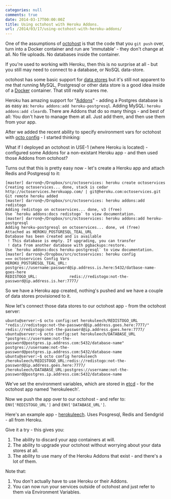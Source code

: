```yaml
---
categories: null
comments: true
date: 2014-03-17T00:00:00Z
title: Using octohost with Heroku Addons.
url: /2014/03/17/using-octohost-with-heroku-addons/
---
```


One of the assumptions of [octohost](http://www.octohost.io) is that the code that you `git push` over, turn into a Docker container and run are 'immutable' - they don't change at all. No file uploads. No databases inside the container.

If you're used to working with Heroku, then this is no surprise at all - but you still may need to connect to a database, or NoSQL data-store.

octohost has some basic support for [data stores](http://www.octohost.io/data-stores.html) but it's still not apparent to me that running MySQL, Postgresql or other data store is a good idea inside of a [Docker](https://www.docker.io/) container. That still really scares me.

Heroku has amazing support for "[Addons](https://addons.heroku.com/)" - adding a Postgres database is as easy as: `heroku addons:add heroku-postgresql`. Adding MySQL: `heroku addons:add cleardb`. There are Addons that do so many things - and best of all: You don't have to manage them at all. Just add them, and then use them from your app.

After we added the recent ability to specify environment vars for octohost with [octo config](http://www.octohost.io/octo-cli.html) - I started thinking:

What if I deployed an octohost in USE-1 \(where Heroku is located\) - configured some Addons for a non-existant Heroku app - and then used those Addons from octohost?

Turns out that this is pretty easy now - let's create a Heroku app and attach Redis and Postgresql to it:

```
[master] darron@~/Dropbox/src/octoservices: heroku create octoservices
Creating octoservices... done, stack is cedar
http://octoservices.herokuapp.com/ | git@heroku.com:octoservices.git
Git remote heroku added
[master] darron@~/Dropbox/src/octoservices: heroku addons:add redistogo
Adding redistogo on octoservices... done, v3 (free)
Use `heroku addons:docs redistogo` to view documentation.
[master] darron@~/Dropbox/src/octoservices: heroku addons:add heroku-postgresql
Adding heroku-postgresql on octoservices... done, v4 (free)
Attached as HEROKU_POSTGRESQL_TEAL_URL
Database has been created and is available
 ! This database is empty. If upgrading, you can transfer
 ! data from another database with pgbackups:restore.
Use `heroku addons:docs heroku-postgresql` to view documentation.
[master] darron@~/Dropbox/src/octoservices: heroku config
=== octoservices Config Vars
HEROKU_POSTGRESQL_TEAL_URL: postgres://username:password@ip.address.is.here:5432/datbase-name-goes-here
REDISTOGO_URL:              redis://redistogo:not-the-password@ip.address.is.her:7777/
```

So we have a Heroku app created, nothing's pushed and we have a couple of data stores provisioned to it.

Now let's connect those data stores to our octohost app - from the octohost server:

```
ubuntu@server:~$ octo config:set herokuleech/REDISTOGO_URL "redis://redistogo:not-the-password@ip.address.goes.here:7777/"
redis://redistogo:not-the-password@ip.address.goes.here:7777/
ubuntu@server:~$ octo config:set herokuleech/DATABASE_URL "postgres://username:not-the-password@postgres.ip.address.com:5432/database-name"
postgres://username:not-the-password@postgres.ip.address.com:5432/database-name
ubuntu@server:~$ octo config herokuleech
/herokuleech/REDISTOGO_URL:redis://redistogo:not-the-password@ip.address.goes.here:7777/
/herokuleech/DATABASE_URL:postgres://username:not-the-password@postgres.ip.address.com:5432/database-name
```

We've set the environment variables, which are stored in [etcd](https://github.com/coreos/etcd) - for the octohost app named 'herokuleech'.

Now we push the app over to our octohost - and refer to: `ENV['REDISTOGO_URL']` and `ENV['DATABASE_URL']`.

Here's an example app - [herokuleech](https://github.com/darron/herokuleech). Uses Posgresql, Redis and Sendgrid - all from Heroku.

Give it a try - this gives you:

1. The ability to discard your app containers at will.
2. The ability to upgrade your octohost without worrying about your data stores at all.
3. The ability to use many of the Heroku Addons that exist - and there's a lot of them.

Note that:

1. You don't actually have to use Heroku or their Addons.
2. You can now run your services outside of octohost and just refer to them via Environment Variables.
